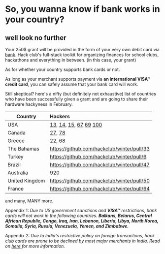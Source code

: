 # So, you wanna know if bank works in your country? 

## well look no further

Your 250$ grant will be provided in the form of your very own debit card via [bank](hackclub.com/bank). Hack club's full-stack toolkit for organizing finances for school clubs, hackathons and everything in between. (in this case, your grant)

As for whether your country supports bank cards or not.  

As long as your merchant supports payment via **an international VISA™ credit card**, you can safely assume that your bank card will work.

Still skeptical? here's a nifty (but definitely not exhaustive) list of countries who have been successfully given a grant and are going to share their hardware hackyness in February.

| Country      | Hackers                                                   
| -----------  |:---------------------------------------------------------- |
| USA |  [13](https://github.com/hackclub/winter/pull/13), [14](https://github.com/hackclub/winter/pull/14), [15](https://github.com/hackclub/winter/pull/15), [67](https://github.com/hackclub/winter/pull/67) [69](https://github.com/hackclub/winter/pull/69) [100](https://github.com/hackclub/winter/pull/100)|
| Canada |  [27](https://github.com/hackclub/winter/pull/27), [78](https://github.com/hackclub/winter/pull/78) |
| Greece | [22](https://github.com/hackclub/winter/pull/22), [68](https://github.com/hackclub/winter/pull/68) |
| The Bahamas |  https://github.com/hackclub/winter/pull/33 |
| Turkey |  https://github.com/hackclub/winter/pull/6 |
| Brazil |  https://github.com/hackclub/winter/pull/47 |
| Australia |  [9](https://github.com/hackclub/winter/pull/9)[20](https://github.com/hackclub/winter/pull/20) |
| United Kingdom |  https://github.com/hackclub/winter/pull/50 |
| France |  https://github.com/hackclub/winter/pull/64 |
and many, MANY more.


Appendix 1: *Due to US government sanctions and **VISA™** restrictions, bank cards will not work in the following countries.*
***Balkans, Belarus, Central African Republic, Congo, Iraq, Iran, Lebanon, Liberia, Libya, North Korea, Somalia, Syria, Russia, Venezuela, Yemen, and Zimbabwe.***

Appendix 2: *Due to India's restrictive policy on foreign transactions, hack club cards are prone to be declined by most major merchants in India. Read on [here](https://github.com/hackclub/winter/blob/main/docs/india.md) for more information.*
